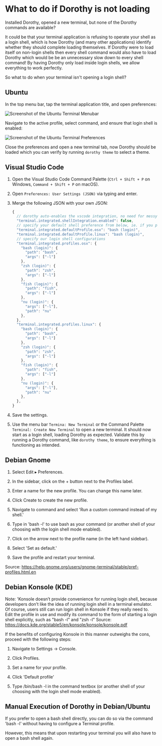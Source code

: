 # What to do if Dorothy is not loading

Installed Dorothy, opened a new terminal, but none of the Dorothy commands are available?

It could be that your terminal application is refusing to operate your shell as a login shell, which is how Dorothy (and many other applications) identify whether they should complete loading themselves. If Dorothy were to load itself on non-login shells then every shell command would also have to load Dorothy which would be be an unnecessary slow down to every shell command! By having Dorothy only load inside login shells, we allow everything to work perfectly.

So what to do when your terminal isn't opening a login shell?

## Ubuntu

In the top menu bar, tap the terminal application title, and open preferences:

![Screenshot of the Ubuntu Terminal Menubar](https://github.com/bevry/dorothy/blob/master/docs/assets/login-shell-ubuntu-menubar.png?raw=true)

Navigate to the active profile, select command, and ensure that login shell is enabled:

![Screenshot of the Ubuntu Terminal Preferences](https://github.com/bevry/dorothy/blob/master/docs/assets/login-shell-ubuntu-preferences.png?raw=true)

Close the preferences and open a new terminal tab, now Dorothy should be loaded which you can verify by running `dorothy theme` to select a theme.

## Visual Studio Code

1. Open the Visual Studio Code Command Palette (`Ctrl + Shift + P` on Windows, `Command + Shift + P` on macOS).

2. Open `Preferences: User Settings (JSON)` via typing and enter.

3. Merge the following JSON with your own JSON:

    ```javascript
    {
      // dorothy auto-enables the vscode integration, no need for messy auto-detection
      "terminal.integrated.shellIntegration.enabled": false,
      // specify your default shell preference from below, ie. if you prefer nu, then use "nu (login)"
      "terminal.integrated.defaultProfile.osx": "bash (login)",
      "terminal.integrated.defaultProfile.linux": "bash (login)",
      // specify our login shell configurations
      "terminal.integrated.profiles.osx": {
        "bash (login)": {
          "path": "bash",
          "args": ["-l"]
        },
        "zsh (login)": {
          "path": "zsh",
          "args": ["-l"]
        },
        "fish (login)": {
          "path": "fish",
          "args": ["-l"]
        },
        "nu (login)": {
          "args": ["-l"],
          "path": "nu"
        },
      },
      "terminal.integrated.profiles.linux": {
        "bash (login)": {
          "path": "bash",
          "args": ["-l"]
        },
        "zsh (login)": {
          "path": "zsh",
          "args": ["-l"]
        },
        "fish (login)": {
          "path": "fish",
          "args": ["-l"]
        },
        "nu (login)": {
          "args": ["-l"],
          "path": "nu"
        },
      },
    }
    ```

4. Save the settings.

5. Use the menu bar `Termina: New Terminal` or the Command Palette `Terminal: Create New Terminal` to open a new terminal. It should now start as a login shell, loading Dorothy as expected. Validate this by running a Dorothy command, like `dorothy theme`, to ensure everything is functioning as intended.

## Debian Gnome

1. Select Edit ▸ Preferences.

2. In the sidebar, click on the + button next to the Profiles label.

3. Enter a name for the new profile. You can change this name later.

4. Click Create to create the new profile.

5. Navigate to command and select 'Run a custom command instead of my shell.'

6. Type in 'bash -l' to use bash as your command (or another shell of your choosing with the login shell mode enabled).

7. Click on the arrow next to the profile name (in the left hand sidebar).

9. Select 'Set as default.'

10. Save the profile and restart your terminal.

Source: https://help.gnome.org/users/gnome-terminal/stable/pref-profiles.html.en

## Debian Konsole (KDE)

Note: 'Konsole doesn’t provide convenience for running login shell, because developers don’t like
the idea of running login shell in a terminal emulator.
Of course, users still can run login shell in Konsole if they really need to. Edit the profile in use and modify its command to the form of starting a login shell explicitly, such as "bash -l" and "zsh -l" Source: https://docs.kde.org/stable5/en/konsole/konsole/konsole.pdf

If the benefits of configuring Konsole in this manner outweighs the cons, proceed with the following steps:

1. Navigate to Settings -> Console.

2. Click Profiles.

3. Set a name for your profile.

4. Click 'Default profile'

5. Type /bin/bash -l in the command textbox (or another shell of your choosing with the login shell mode enabled).

## Manual Execution of Dorothy in Debian/Ubuntu

If you prefer to open a bash shell directly, you can do so via the command 'bash -l' without having to configure a Terminal profile.

However, this means that upon restarting your terminal you will also have to open a bash shell again.
